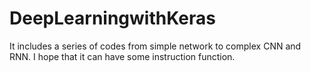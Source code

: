# DeepLearningwithKeras

It includes a series of codes from simple network to complex CNN and RNN. I hope that it can have some instruction function.
